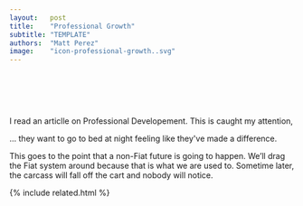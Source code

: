 ```yaml
---
layout:   post
title:    "Professional Growth"
subtitle: "TEMPLATE"
authors:  "Matt Perez"
image:    "icon-professional-growth..svg"
---
```


<div style="display:none;">
 <p></p>
</div>

<h1>&nbsp;</h1>
 <p>I read an articlle on Professional Developement. This is caught my attention,</p>
 <p class='_citation'>&hellip; they want to go to bed at night feeling like they've made a difference.</p>
 <p>This goes to the point that a non-<span class='_paradigm'>Fiat</span> future is going to happen. We&rsquo;ll drag the <span class='_paradigm'>Fiat</span> system around because that is what we are used to. Sometime later, the carcass will fall off the cart and nobody will notice.</p>

{% include related.html %}